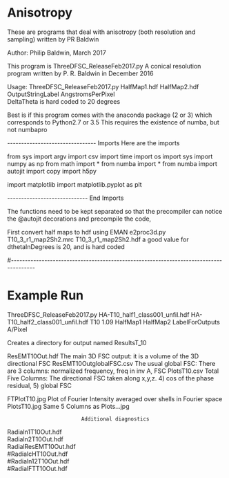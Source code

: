 # Anisotropy
These are programs that deal with anisotropy (both resolution and sampling) written by PR Baldwin


 Author: Philip Baldwin, March 2017


  This program is  ThreeDFSC_ReleaseFeb2017.py
 A conical resolution program  written by P. R. Baldwin in December 2016

Usage: ThreeDFSC_ReleaseFeb2017.py
                HalfMap1.hdf    HalfMap2.hdf   OutputStringLabel   AngstromsPerPixel            
DeltaTheta is hard coded to 20 degrees


Best is if this program comes with the anaconda package (2 or 3)
 which corresponds to Python2.7 or 3.5
This requires the existence of numba, but not numbapro

--------------------------------  Imports
Here are the imports 

from sys import argv
import csv
import time
import os
import sys
import numpy as np
from math import *
from numba import *
from numba import autojit
import copy
import h5py

import matplotlib
import matplotlib.pyplot as plt

-----------------------------  End Imports


The functions need to be kept separated so that the precompiler can
 notice the @autojit decorations and  precompile the code,
 
First convert half maps to hdf  using EMAN 
    e2proc3d.py T10_3_r1_map2Sh2.mrc T10_3_r1_map2Sh2.hdf
    a good value for  dthetaInDegrees is 20, and is hard coded




#--------------------------------------------------------------------------------------
#    Example Run


ThreeDFSC_ReleaseFeb2017.py HA-T10_half1_class001_unfil.hdf HA-T10_half2_class001_unfil.hdf T10               1.09
                              HalfMap1                        HalfMap2                      LabelForOutputs   A/Pixel

Creates a directory for output named
             ResultsT_10
   

ResEMT10Out.hdf              The main 3D FSC output: it is a volume of the 3D directional FSC
ResEMT10OutglobalFSC.csv     The usual global FSC: There are 3 columns: normalized frequency, freq in inv A, FSC
PlotsT10.csv                 Total Five Columns: The directional FSC taken along x,y,z. 4) cos of the phase residual, 5) global FSC

FTPlotT10.jpg                Plot of Fourier Intensity averaged over shells in Fourier space
PlotsT10.jpg                 Same 5 Columns as Plots...jpg


                            Additional diagnostics
Radialn1T10Out.hdf  
Radialn2T10Out.hdf  
RadialResEMT10Out.hdf     
#RadialcHT10Out.hdf  
#Radialn12T10Out.hdf  
#RadialFTT10Out.hdf   
